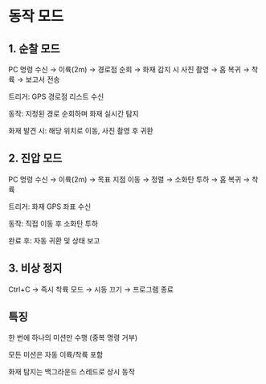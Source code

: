 # 동작 모드

## 1. 순찰 모드
   
PC 명령 수신 → 이륙(2m) → 경로점 순회 → 화재 감지 시 사진 촬영 → 홈 복귀 → 착륙 → 보고서 전송

트리거: GPS 경로점 리스트 수신

동작: 지정된 경로 순회하며 화재 실시간 탐지

화재 발견 시: 해당 위치로 이동, 사진 촬영 후 귀환

## 2. 진압 모드
   
PC 명령 수신 → 이륙(2m) → 목표 지점 이동 → 정렬 → 소화탄 투하 → 홈 복귀 → 착륙

트리거: 화재 GPS 좌표 수신

동작: 직접 이동 후 소화탄 투하

완료 후: 자동 귀환 및 상태 보고

## 3. 비상 정지
Ctrl+C → 즉시 착륙 모드 → 시동 끄기 → 프로그램 종료


## 특징

한 번에 하나의 미션만 수행 (중복 명령 거부)

모든 미션은 자동 이륙/착륙 포함

화재 탐지는 백그라운드 스레드로 상시 동작
